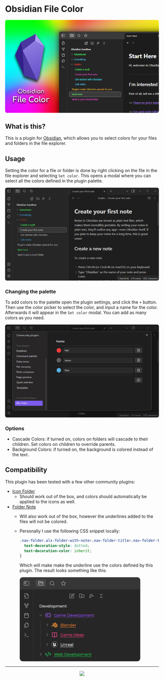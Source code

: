 # Obsidian File Color

![Obsidian File Color Banner](./docs/images/hero-rounded.png)

## What is this?
This is a plugin for [Obsidian](https://obsidian.md), which allows you to select colors for your files and folders in the file explorer.

## Usage

Setting the color for a file or folder is done by right clicking on the file in the file explorer and selecting `Set color`. This opens a modal where you can select all the colors defined in the plugin palette.

![Setting a color](./docs/images/set-color-rounded.gif)

### Changing the palette

To add colors to the palette open the plugin settings, and click the `+` button. Then use the color picker to select the color, and input a name for the color. Afterwards it will appear in the `Set color` modal. You can add as many colors as you need.

![Adding a color](./docs/images/add-color-rounded.gif)

### Options

- Cascade Colors: if turned on, colors on folders will cascade to their children. Set colors on children to override parents.
- Background Colors: if turned on, the background is colored instead of the text.

## Compatibility

This plugin has been tested with a few other community plugins:

* [Icon Folder](https://github.com/FlorianWoelki/obsidian-icon-folder)
  * Should work out of the box, and colors should automatically be applied to the icons as well.
* [Folder Note](https://github.com/aidenlx/folder-note-core)
  * Will also work out of the box, however the underlines added to the files will not be colored.
  * Personally I use the following CSS snippet locally:

    ```css
    .nav-folder.alx-folder-with-note>.nav-folder-title>.nav-folder-title-content {
      text-decoration-style: dotted;
      text-decoration-color: inherit;
    }
    ```
    Which will make make the underline use the colors defined by this plugin. The result looks something like this:

    ![Example with icons and folder notes](./docs/images/icons-notes-rounded.png)
---

<div align="center">
  <a href="https://www.buymeacoffee.com/ecustic">
    <img src="https://media2.giphy.com/media/7ssLleBvWvESbx0BuG/giphy.gif" />
  </a>
</div>